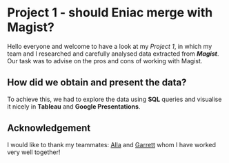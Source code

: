 # **Project 1 - should Eniac merge with Magist?**

Hello everyone and welcome to have a look at my _Project 1_, in which my team and I researched and carefully analysed data extracted from **_Magist_**.
Our task was to advise on the pros and cons of working with Magist. 

## How did we obtain and present the data?
To achieve this, we had to explore the data using **SQL** queries and visualise it nicely in **Tableau** and **Google Presentations**.

## Acknowledgement
I would like to thank my teammates: [Alla](https://github.com/khovalla) and [Garrett](https://github.com/gte7576) whom I have worked very well together!

